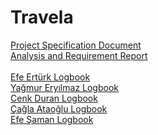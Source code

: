 # Travela
[Project Specification Document](Project%20Specification%20Document.pdf)<br>
[Analysis and Requirement Report](Analysis_and_Requirement_Report.pdf)<br>
<br>
[Efe Ertürk Logbook](https://efeerturk1.github.io/)<br>
[Yağmur Eryılmaz Logbook](https://docs.google.com/document/d/1DdaiWISRHO-f57qFxrof2qRLGv4KRX70In28OXxSrIc/edit?usp=sharing)<br>
[Cenk Duran Logbook](https://docs.google.com/document/d/1Auwe4yXGJTgMypGsxe0ajhSrnbRnrC9RO7EiulpsV_o/)<br>
[Çağla Ataoğlu Logbook](https://docs.google.com/document/d/19s8cKqIa_sD5dSAfhvsbdm5OmAbcKb4hCXo0sXVx73g/edit#heading=h.gtmpn3jdy5df)<br>
[Efe Şaman Logbook](https://docs.google.com/document/d/10cBkfsJ1NYT5E0IfUstZBAq0qd82feWt5AD2wj-YKKg/edit?usp=sharing)<br>
